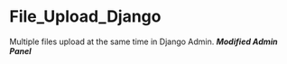 # File_Upload_Django
Multiple files upload at the same time in Django Admin.
***Modified Admin Panel***

